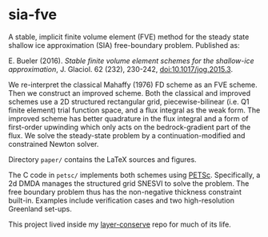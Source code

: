 sia-fve
=======

A stable, implicit finite volume element (FVE) method for the steady state shallow ice approximation (SIA) free-boundary problem.  Published as:

E. Bueler (2016).  _Stable finite volume element schemes for the shallow-ice approximation_, J. Glaciol. 62 (232), 230-242, [doi:10.1017/jog.2015.3](http://dx.doi.org/10.1017/jog.2015.3).

We re-interpret the classical Mahaffy (1976) FD scheme as an FVE scheme.  Then we construct an improved scheme.  Both the classical and improved schemes use a 2D structured rectangular grid, piecewise-bilinear (i.e. Q1 finite element) trial function space, and a flux integral as the weak form.  The improved scheme has better quadrature in the flux integral and a form of first-order upwinding which only acts on the bedrock-gradient part of the flux.  We solve the steady-state problem by a continuation-modified and constrained Newton solver.

Directory `paper/` contains the LaTeX sources and figures.

The C code in `petsc/` implements both schemes using [PETSc](http://www.mcs.anl.gov/petsc/).  Specifically, a 2d DMDA manages the structured grid SNESVI to solve the problem.  The free boundary problem thus has the non-negative thickness constraint built-in.  Examples include verification cases and two high-resolution Greenland set-ups.

This project lived inside my [layer-conserve](https://github.com/bueler/layer-conserve) repo for much of its life.
